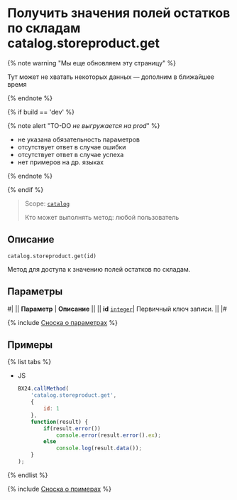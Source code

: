 # Получить значения полей остатков по складам catalog.storeproduct.get

{% note warning "Мы еще обновляем эту страницу" %}

Тут может не хватать некоторых данных — дополним в ближайшее время

{% endnote %}

{% if build == 'dev' %}

{% note alert "TO-DO _не выгружается на prod_" %}

- не указана обязательность параметров
- отсутствует ответ в случае ошибки
- отсутствует ответ в случае успеха
- нет примеров на др. языках
  
{% endnote %}

{% endif %}

> Scope: [`catalog`](../../scopes/permissions.md)
>
> Кто может выполнять метод: любой пользователь

## Описание

```http
catalog.storeproduct.get(id)
```

Метод для доступа к значению полей остатков по складам.

## Параметры

#|
|| **Параметр** | **Описание** ||
|| **id** 
[`integer`](../../data-types.md)| Первичный ключ записи. ||
|#

{% include [Сноска о параметрах](../../../_includes/required.md) %}

## Примеры

{% list tabs %}

- JS

    ```js
    BX24.callMethod(
        'catalog.storeproduct.get',
        {
            id: 1
        },
        function(result) {
            if(result.error())
                console.error(result.error().ex);
            else
                console.log(result.data());
        }
    );
    ```

{% endlist %}

{% include [Сноска о примерах](../../../_includes/examples.md) %}